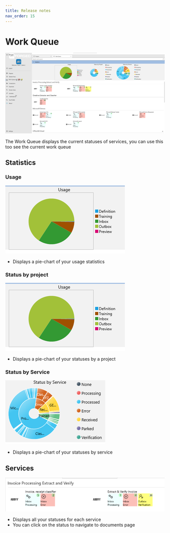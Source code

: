 ```yaml
---
title: Release notes
nav_order: 15
---
```


# Work Queue

![WorkQueue](../assets/WorkQueue.png)

The Work Queue displays the current statuses of services, you can use this too see the current work queue

## Statistics

### Usage

![WorkQueue](../assets/work-usage.png)

* Displays a pie-chart of your usage statistics

### Status by project

![WorkQueue](../assets/work-usage.png)

* Displays a pie-chart of your statuses by a project

### Status by Service

![WorkQueue](../assets/works-status-service.png)

* Displays a pie-chart of your statuses by service

## Services

![WorkQueue](../assets/work-services.png)

* Displays all your statuses for each service
* You can click on the status to navigate to documents page
